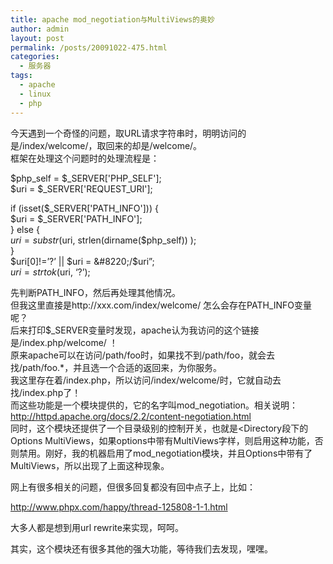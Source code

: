 ```yaml
---
title: apache mod_negotiation与MultiViews的奥妙
author: admin
layout: post
permalink: /posts/20091022-475.html
categories:
  - 服务器
tags:
  - apache
  - linux
  - php
---
```

今天遇到一个奇怪的问题，取URL请求字符串时，明明访问的是/index/welcome/，取回来的却是/welcome/。  
框架在处理这个问题时的处理流程是：

$php\_self = $\_SERVER['PHP_SELF'];  
$uri = $\_SERVER['REQUEST\_URI'];

if (isset($\_SERVER['PATH\_INFO'])) {  
$uri = $\_SERVER['PATH\_INFO'];  
} else {  
$uri = substr($uri, strlen(dirname($php_self)) );  
}  
$uri[0]!=&#8217;?&#8217; || $uri = &#8220;/$uri&#8221;;  
$uri = strtok($uri, &#8216;?&#8217;);

先判断PATH_INFO，然后再处理其他情况。  
但我这里直接是http://xxx.com/index/welcome/ 怎么会存在PATH_INFO变量呢？  
后来打印$_SERVER变量时发现，apache认为我访问的这个链接是/index.php/welcome/ ！  
原来apache可以在访问/path/foo时，如果找不到/path/foo，就会去找/path/foo.*，并且选一个合适的返回来，为你服务。  
我这里存在着/index.php，所以访问/index/welcome/时，它就自动去找/index.php了！  
而这些功能是一个模块提供的，它的名字叫mod_negotiation。相关说明：http://httpd.apache.org/docs/2.2/content-negotiation.html  
同时，这个模块还提供了一个目录级别的控制开关，也就是<Directory段下的Options MultiViews，如果options中带有MultiViews字样，则启用这种功能，否则禁用。刚好，我的机器启用了mod_negotiation模块，并且Options中带有了MultiViews，所以出现了上面这种现象。

网上有很多相关的问题，但很多回复都没有回中点子上，比如：

http://www.phpx.com/happy/thread-125808-1-1.html

大多人都是想到用url rewrite来实现，呵呵。

其实，这个模块还有很多其他的强大功能，等待我们去发现，嘿嘿。